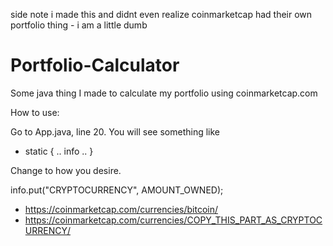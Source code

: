 side note i made this and didnt even realize coinmarketcap had their own portfolio thing - i am a little dumb


# Portfolio-Calculator

Some java thing I made to calculate my portfolio using coinmarketcap.com

How to use:

Go to App.java, line 20.
You will see something like
  * static {
    .. info ..
   }

Change to how you desire.

info.put("CRYPTOCURRENCY", AMOUNT_OWNED);
 * https://coinmarketcap.com/currencies/bitcoin/
 * https://coinmarketcap.com/currencies/COPY_THIS_PART_AS_CRYPTOCURRENCY/
